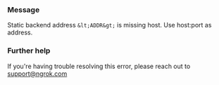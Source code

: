 
### Message
Static backend address `&lt;ADDR&gt;` is missing host. Use host:port as address.

### Further help
If you're having trouble resolving this error, please reach out to [support@ngrok.com](mailto:support@ngrok.com?subject=Help%20with%20ERR_NGROK_6507)


